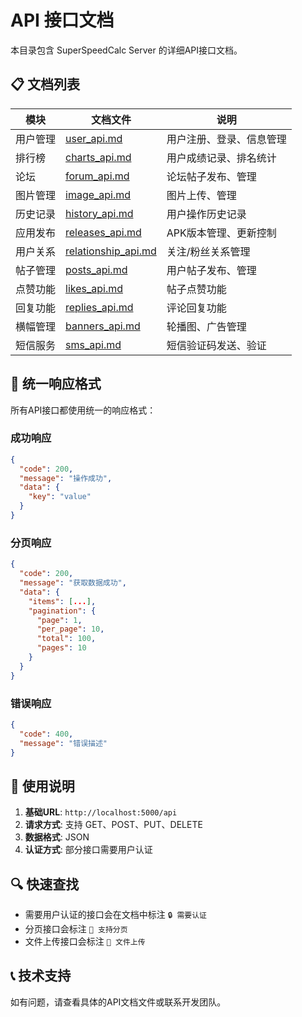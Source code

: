 # API 接口文档

本目录包含 SuperSpeedCalc Server 的详细API接口文档。

## 📋 文档列表

| 模块 | 文档文件 | 说明 |
|------|----------|------|
| 用户管理 | [user_api.md](./user_api.md) | 用户注册、登录、信息管理 |
| 排行榜 | [charts_api.md](./charts_api.md) | 用户成绩记录、排名统计 |
| 论坛 | [forum_api.md](./forum_api.md) | 论坛帖子发布、管理 |
| 图片管理 | [image_api.md](./image_api.md) | 图片上传、管理 |
| 历史记录 | [history_api.md](./history_api.md) | 用户操作历史记录 |
| 应用发布 | [releases_api.md](./releases_api.md) | APK版本管理、更新控制 |
| 用户关系 | [relationship_api.md](./relationship_api.md) | 关注/粉丝关系管理 |
| 帖子管理 | [posts_api.md](./posts_api.md) | 用户帖子发布、管理 |
| 点赞功能 | [likes_api.md](./likes_api.md) | 帖子点赞功能 |
| 回复功能 | [replies_api.md](./replies_api.md) | 评论回复功能 |
| 横幅管理 | [banners_api.md](./banners_api.md) | 轮播图、广告管理 |
| 短信服务 | [sms_api.md](./sms_api.md) | 短信验证码发送、验证 |

## 🔧 统一响应格式

所有API接口都使用统一的响应格式：

### 成功响应
```json
{
  "code": 200,
  "message": "操作成功",
  "data": {
    "key": "value"
  }
}
```

### 分页响应
```json
{
  "code": 200,
  "message": "获取数据成功",
  "data": {
    "items": [...],
    "pagination": {
      "page": 1,
      "per_page": 10,
      "total": 100,
      "pages": 10
    }
  }
}
```

### 错误响应
```json
{
  "code": 400,
  "message": "错误描述"
}
```

## 📝 使用说明

1. **基础URL**: `http://localhost:5000/api`
2. **请求方式**: 支持 GET、POST、PUT、DELETE
3. **数据格式**: JSON
4. **认证方式**: 部分接口需要用户认证

## 🔍 快速查找

- 需要用户认证的接口会在文档中标注 `🔒 需要认证`
- 分页接口会标注 `📄 支持分页`
- 文件上传接口会标注 `📁 文件上传`

## 📞 技术支持

如有问题，请查看具体的API文档文件或联系开发团队。
